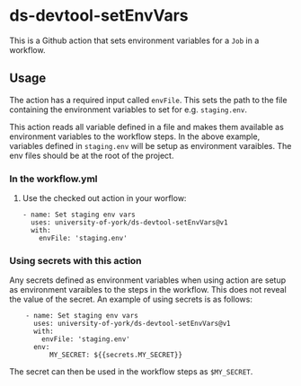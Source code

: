 # ds-devtool-setEnvVars

This is a Github action that sets environment variables for a `Job` in a workflow.

## Usage

The action has a required input called `envFile`. This sets the path to the file containing the environment variables to set for e.g. `staging.env`.

This action reads all variable defined in a file and makes them available as environment variables to the workflow steps. In the above example, variables defined in `staging.env` will be setup as environment varaibles.
The env files should be at the root of the project.

### In the workflow.yml

1.  Use the checked out action in your worflow:

        - name: Set staging env vars
          uses: university-of-york/ds-devtool-setEnvVars@v1
          with:
            envFile: 'staging.env'

### Using secrets with this action

Any secrets defined as environment variables when using action are setup as environment varaibles to the steps in the workflow. This does not reveal the value of the secret. An example of using secrets is as follows:

        - name: Set staging env vars
          uses: university-of-york/ds-devtool-setEnvVars@v1
          with:
            envFile: 'staging.env'
          env:
              MY_SECRET: ${{secrets.MY_SECRET}}

The secret can then be used in the workflow steps as `$MY_SECRET`.
